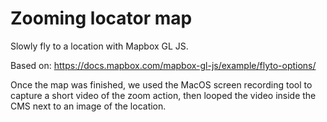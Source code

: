 # Zooming locator map
Slowly fly to a location with Mapbox GL JS. 

Based on: https://docs.mapbox.com/mapbox-gl-js/example/flyto-options/

Once the map was finished, we used the MacOS screen recording tool to capture a short video of the zoom action, then looped the video inside the CMS next to an image of the location.